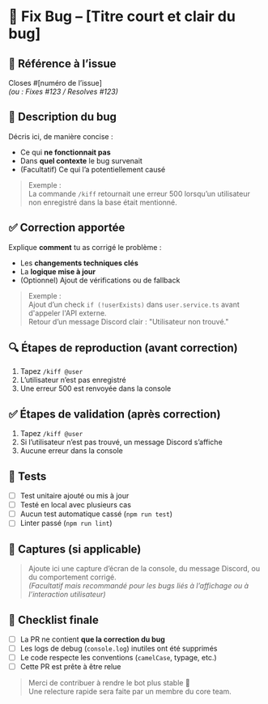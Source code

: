 # 🐛 Fix Bug – [Titre court et clair du bug]
## 📌 Référence à l’issue
Closes #[numéro de l’issue]  
*(ou : Fixes #123 / Resolves #123)*

## 🧠 Description du bug
Décris ici, de manière concise :
- Ce qui **ne fonctionnait pas**
- Dans **quel contexte** le bug survenait
- (Facultatif) Ce qui l’a potentiellement causé

> Exemple :  
> La commande `/kiff` retournait une erreur 500 lorsqu’un utilisateur non enregistré dans la base était mentionné.

## ✅ Correction apportée
Explique **comment** tu as corrigé le problème :
- Les **changements techniques clés**
- La **logique mise à jour**
- (Optionnel) Ajout de vérifications ou de fallback

> Exemple :  
> Ajout d’un check `if (!userExists)` dans `user.service.ts` avant d'appeler l'API externe.  
> Retour d’un message Discord clair : "Utilisateur non trouvé."

## 🔍 Étapes de reproduction (avant correction)
1. Tapez `/kiff @user`
2. L’utilisateur n’est pas enregistré
3. Une erreur 500 est renvoyée dans la console

## ✅ Étapes de validation (après correction)
1. Tapez `/kiff @user`
2. Si l’utilisateur n’est pas trouvé, un message Discord s’affiche
3. Aucune erreur dans la console

## 🔬 Tests
- [ ] Test unitaire ajouté ou mis à jour
- [ ] Testé en local avec plusieurs cas
- [ ] Aucun test automatique cassé (`npm run test`)
- [ ] Linter passé (`npm run lint`)

## 📸 Captures (si applicable)
> Ajoute ici une capture d’écran de la console, du message Discord, ou du comportement corrigé.  
*(Facultatif mais recommandé pour les bugs liés à l’affichage ou à l’interaction utilisateur)*

## 🧼 Checklist finale
- [ ] La PR ne contient **que la correction du bug**
- [ ] Les logs de debug (`console.log`) inutiles ont été supprimés
- [ ] Le code respecte les conventions (`camelCase`, typage, etc.)
- [ ] Cette PR est prête à être relue

> Merci de contribuer à rendre le bot plus stable 🙏  
> Une relecture rapide sera faite par un membre du core team.
